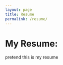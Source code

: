 ```yaml
---
layout: page
title: Resume
permalink: /resume/
---
```

# My Resume: 
<!-- <object data="{{ site.baseurl }}/assets/resume.pdf" type="application/pdf" width="800px" height="700px">
    <embed src="{{ site.baseurl }}/assets/resume.pdf">
        <p>This browser does not support PDFs. Please download the PDF to view it: <a href="{{ site.baseurl }}/assets/resume.pdf">Download PDF</a>.</p>
    </embed>
</object> -->

pretend this is my resume